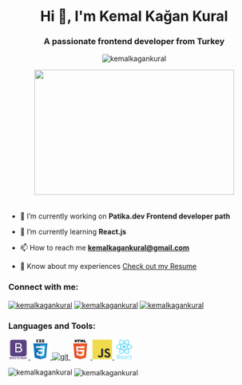 <h1 align="center">Hi 👋, I'm Kemal Kağan Kural</h1>
<h3 align="center">A passionate frontend developer from Turkey</h3>
<p align="center"> <img src="https://komarev.com/ghpvc/?username=kemalkagankural&label=Profile%20views&color=0e75b6&style=flat" alt="kemalkagankural" /> </p>
<div align="center"><img src="https://user-images.githubusercontent.com/66682123/140817808-b80bb191-63f6-4cb3-b5b6-d454d66846e7.gif" width="400" height="250"  /></div>
<br>

- 🔭 I’m currently working on **Patika.dev Frontend developer path**

- 🌱 I’m currently learning **React.js**

- 📫 How to reach me **kemalkagankural@gmail.com**

- 📄 Know about my experiences [Check out my Resume](https://github.com/kemalkagankural/WebProgramming/files/7500032/KEMAL.KAGAN.KURAL.pdf)

<h3 align="left">Connect with me:</h3>
<p align="left">
<a href="https://www.linkedin.com/in/kemalka%C4%9Fankural/" target="blank"><img align="center" src="https://raw.githubusercontent.com/rahuldkjain/github-profile-readme-generator/master/src/images/icons/Social/linked-in-alt.svg" alt="kemalkagankural" height="30" width="40" /></a>
<a href="https://instagram.com/kemalkagankural" target="blank"><img align="center" src="https://raw.githubusercontent.com/rahuldkjain/github-profile-readme-generator/master/src/images/icons/Social/instagram.svg" alt="kemalkagankural" height="30" width="40" /></a>
<a href="https://www.hackerrank.com/kemalkagankural" target="blank"><img align="center" src="https://raw.githubusercontent.com/rahuldkjain/github-profile-readme-generator/master/src/images/icons/Social/hackerrank.svg" alt="kemalkagankural" height="30" width="40" /></a>
</p>

<h3 align="left">Languages and Tools:</h3>
<p align="left"> <a href="https://getbootstrap.com" target="_blank"> <img src="https://raw.githubusercontent.com/devicons/devicon/master/icons/bootstrap/bootstrap-plain-wordmark.svg" alt="bootstrap" width="40" height="40"/> </a> <a href="https://www.w3schools.com/css/" target="_blank"> <img src="https://raw.githubusercontent.com/devicons/devicon/master/icons/css3/css3-original-wordmark.svg" alt="css3" width="40" height="40"/> </a> <a href="https://git-scm.com/" target="_blank"> <img src="https://www.vectorlogo.zone/logos/git-scm/git-scm-icon.svg" alt="git" width="40" height="40"/> </a> <a href="https://www.w3.org/html/" target="_blank"> <img src="https://raw.githubusercontent.com/devicons/devicon/master/icons/html5/html5-original-wordmark.svg" alt="html5" width="40" height="40"/> </a> <a href="https://developer.mozilla.org/en-US/docs/Web/JavaScript" target="_blank"> <img src="https://raw.githubusercontent.com/devicons/devicon/master/icons/javascript/javascript-original.svg" alt="javascript" width="40" height="40"/> </a> <a href="https://reactjs.org/" target="_blank"> <img src="https://raw.githubusercontent.com/devicons/devicon/master/icons/react/react-original-wordmark.svg" alt="react" width="40" height="40"/> </a> 
<p><img align="left" src="https://github-readme-stats.vercel.app/api/top-langs?username=kemalkagankural&show_icons=true&locale=en&layout=compact" alt="kemalkagankural" /></p>

<p>&nbsp;<img align="center" src="https://github-readme-stats.vercel.app/api?username=kemalkagankural&show_icons=true&locale=en" alt="kemalkagankural" /></p>

